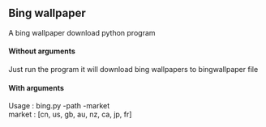 
## Bing wallpaper

A bing wallpaper download python program<br>

#### Without arguments
Just run the program it will download bing wallpapers to bingwallpaper file<br>

#### With arguments
Usage  : bing.py -path -market<br>
market : [cn, us, gb, au, nz, ca, jp, fr]<br>